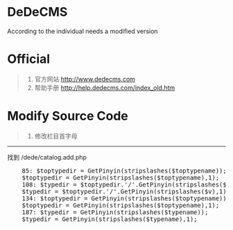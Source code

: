 # DeDeCMS
According to the individual needs a modified version

# Official
> 1. 官方网站  http://www.dedecms.com
> 2. 帮助手册	http://help.dedecms.com/index_old.htm

# Modify Source Code

> 1.  修改栏目首字母

----
<p> 找到 /dede/catalog.add.php </p>

<pre>
	85: $toptypedir = GetPinyin(stripslashes($toptypename));
	$toptypedir = GetPinyin(stripslashes($toptypename),1);
	108: $typedir = $toptypedir.'/'.GetPinyin(stripslashes($v));
	$typedir = $toptypedir.'/'.GetPinyin(stripslashes($v),1);
	134: $toptypedir = GetPinyin(stripslashes($toptypename));
	$toptypedir = GetPinyin(stripslashes($toptypename),1);
	187: $typedir = GetPinyin(stripslashes($typename));
	$typedir = GetPinyin(stripslashes($typename),1); 
</pre>
